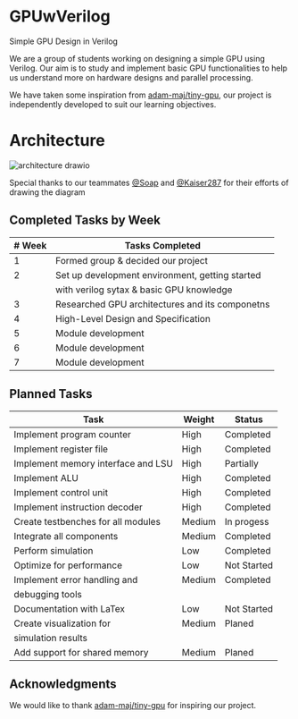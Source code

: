 # GPUwVerilog
Simple GPU Design in Verilog

We are a group of students working on designing a simple GPU using Verilog. Our aim is to study and implement basic GPU functionalities to help us understand more on hardware designs and parallel processing.

We have taken some inspiration from [adam-maj/tiny-gpu](https://github.com/adam-maj/tiny-gpu), our project is independently developed to suit our learning objectives.

# Architecture
![architecture drawio](https://github.com/user-attachments/assets/792c9616-d6c7-4104-8f67-dc89ae7a1104)

Special thanks to our teammates [@Soap](https://github.com/Spavvvv) and [@Kaiser287](https://github.com/Kaiser287) for their efforts of drawing the diagram

## Completed Tasks by Week

|# Week | Tasks Completed                                |
|------|-------------------------------------------------|
| 1    | Formed group & decided our project              |
| 2    | Set up development environment, getting started |
|      | with verilog sytax & basic GPU knowledge        |
| 3    | Researched GPU architectures and its componetns |
| 4    | High-Level Design and Specification             |
| 5    | Module development                              |
| 6    | Module development                              |
| 7    | Module development                              |

## Planned Tasks

| Task                               | Weight | Status       |
|------------------------------------|--------|--------------|
| Implement program counter          | High   | Completed    |
| Implement register file            | High   | Completed    |
| Implement memory interface and LSU | High   | Partially    |
| Implement ALU                      | High   | Completed    |
| Implement control unit             | High   | Completed    |
| Implement instruction decoder      | High   | Completed    |
| Create testbenches for all modules | Medium | In progess   |
| Integrate all components           | Medium | Completed    |
| Perform simulation                 | Low    | Completed    |
| Optimize for performance           | Low    | Not Started  |
| Implement error handling and       | Medium | Completed    |
| debugging tools                    |        |              |
| Documentation with LaTex           | Low    | Not Started  |
| Create visualization for           | Medium | Planed       |
| simulation results                 |        |              |
| Add support for shared memory      | Medium | Planed       |

## Acknowledgments

We would like to thank [adam-maj/tiny-gpu](https://github.com/adam-maj/tiny-gpu) for inspiring our project.
